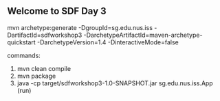 ## Welcome to SDF Day 3

mvn archetype:generate -DgroupId=sg.edu.nus.iss -DartifactId=sdfworkshop3 -DarchetypeArtifactId=maven-archetype-quickstart -DarchetypeVersion=1.4 -DinteractiveMode=false

commands:
 1. mvn clean compile
 2. mvn package
 3. java -cp target/sdfworkshop3-1.0-SNAPSHOT.jar sg.edu.nus.iss.App (run)